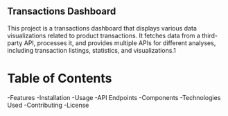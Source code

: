 ## Transactions Dashboard
This project is a transactions dashboard that displays various data visualizations related to product transactions. It fetches data from a third-party API, processes it, and provides multiple APIs for different analyses, including transaction listings, statistics, and visualizations.1
# Table of Contents
-Features
-Installation
-Usage
-API Endpoints
-Components
-Technologies Used
-Contributing
-License
